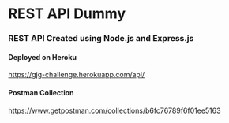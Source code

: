 # REST API Dummy
### REST API Created using Node.js and Express.js

#### Deployed on Heroku
https://gjg-challenge.herokuapp.com/api/

#### Postman Collection
https://www.getpostman.com/collections/b6fc76789f6f01ee5163
